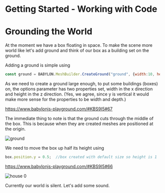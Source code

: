 # Getting Started - Working with Code
# Grounding the World
At the moment we have a box floating in space. To make the scene more world like let's add ground and think of our box as a building set on the ground.

Adding a ground is simple using

```javascript
const ground = BABYLON.MeshBuilder.CreateGround("ground", {width:10, height:10});
```
As we need to create a ground large enough, to put some buildings (boxes) on, the options parameter has two properties set, width in the x direction and height in the z direction. (Yes, we agree, since y is vertical it would make more sense for the properties to be width and depth.)

https://www.babylonjs-playground.com/#KBS9I5#67

The immediate thing to note is that  the ground cuts through the middle of the box. This is because when they are created meshes are positioned at the origin.

![ground](/img/getstarted/ground.png)

We need to move the box up half its height using

```javascript
box.position.y = 0.5;  //box created with default size so height is 1
```

https://www.babylonjs-playground.com/#KBS9I5#66

![house 0](/img/getstarted/house0.png)

Currently our world is silent. Let's add some sound.
